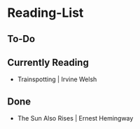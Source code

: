 # Reading-List

## To-Do

## Currently Reading
- Trainspotting | Irvine Welsh

## Done
- The Sun Also Rises | Ernest Hemingway

